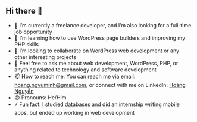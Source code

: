 ## Hi there 👋

- 🔭 I’m currently a freelance developer, and I’m also looking for a full-time job opportunity
- 🌱 I’m learning how to use WordPress page builders and improving my PHP skills
- 👯 I’m looking to collaborate on WordPress web development or any other interesting projects
- 💬 Feel free to ask me about web development, WordPress, PHP, or anything related to technology and software development
- 📫 How to reach me: You can reach me via email: hoang.ngvuminh@gmail.com, or connect with me on LinkedIn: [Hoàng Nguyễn](https://www.linkedin.com/in/ho%C3%A0ng-nguy%E1%BB%85n-6078102b6/)
- 😄 Pronouns: He/Him
- ⚡ Fun fact: I studied databases and did an internship writing mobile apps, but ended up working in web development
